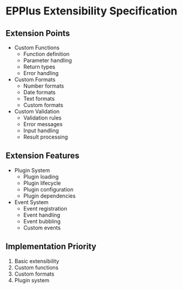 # EPPlus Extensibility Specification

## Extension Points
- Custom Functions
  - Function definition
  - Parameter handling
  - Return types
  - Error handling
- Custom Formats
  - Number formats
  - Date formats
  - Text formats
  - Custom formats
- Custom Validation
  - Validation rules
  - Error messages
  - Input handling
  - Result processing

## Extension Features
- Plugin System
  - Plugin loading
  - Plugin lifecycle
  - Plugin configuration
  - Plugin dependencies
- Event System
  - Event registration
  - Event handling
  - Event bubbling
  - Custom events

## Implementation Priority
1. Basic extensibility
2. Custom functions
3. Custom formats
4. Plugin system
